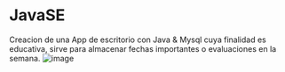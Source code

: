 # JavaSE
Creacion de una App de escritorio con Java &  Mysql cuya finalidad es educativa, sirve para almacenar fechas importantes o evaluaciones en la semana.
![image](https://user-images.githubusercontent.com/87833024/200427184-b78e42c7-6bba-49aa-a743-76e995e188da.png)


